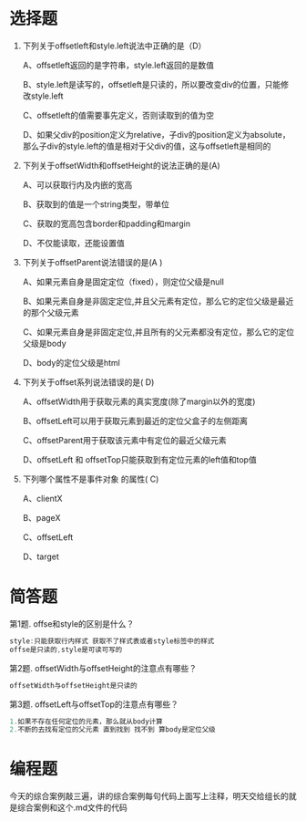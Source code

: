 # 选择题

1. 下列关于offsetleft和style.left说法中正确的是（D）

   A、offsetleft返回的是字符串，style.left返回的是数值

   B、style.left是读写的，offsetleft是只读的，所以要改变div的位置，只能修改style.left

   C、offsetleft的值需要事先定义，否则读取到的值为空

   D、如果父div的position定义为relative，子div的position定义为absolute，那么子div的style.left的值是相对于父div的值，这与offsetleft是相同的

2. 下列关于offsetWidth和offsetHeight的说法正确的是(A)

   A、可以获取行内及内嵌的宽高 

   B、获取到的值是一个string类型，带单位 

   C、获取的宽高包含border和padding和margin

   D、不仅能读取，还能设置值

3. 下列关于offsetParent说法错误的是(A )

   A、如果元素自身是固定定位（fixed），则定位父级是null

   B、如果元素自身是非固定定位,并且父元素有定位，那么它的定位父级是最近的那个父级元素

   C、如果元素自身是非固定定位,并且所有的父元素都没有定位，那么它的定位父级是body

   D、body的定位父级是html

4. 下列关于offset系列说法错误的是( D)

   A、offsetWidth用于获取元素的真实宽度(除了margin以外的宽度)

   B、offsetLeft可以用于获取元素到最近的定位父盒子的左侧距离

   C、offsetParent用于获取该元素中有定位的最近父级元素

   D、offsetLeft 和 offsetTop只能获取到有定位元素的left值和top值

5. 下列哪个属性不是事件对象 的属性( C)

   A、clientX

   B、pageX

   C、offsetLeft

   D、target


# 简答题

第1题. offse和style的区别是什么？
```js
style:只能获取行内样式 获取不了样式表或者style标签中的样式
offse是只读的,style是可读可写的
```
第2题. offsetWidth与offsetHeight的注意点有哪些？
```js
offsetWidth与offsetHeight是只读的
```
第3题. offsetLeft与offsetTop的注意点有哪些？

```js
1.如果不存在任何定位的元素，那么就从body计算
2.不断的去找有定位的父元素 直到找到 找不到 算body是定位父级
```

# 编程题

 今天的综合案例敲三遍，讲的综合案例每句代码上面写上注释，明天交给组长的就是综合案例和这个.md文件的代码

